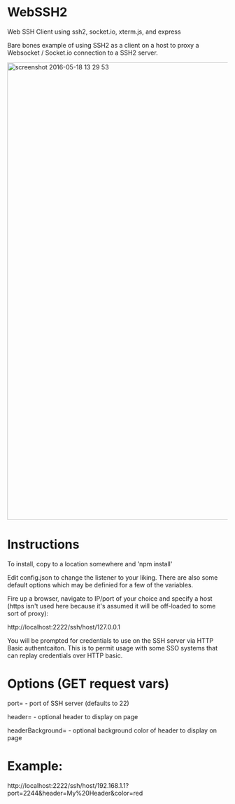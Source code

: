 # WebSSH2
Web SSH Client using ssh2, socket.io, xterm.js, and express

Bare bones example of using SSH2 as a client on a host to proxy a Websocket / Socket.io connection to a SSH2 server. 

<img width="1044" alt="screenshot 2016-05-18 13 29 53" src="https://cloud.githubusercontent.com/assets/1668075/15368633/d2c9c4ca-1cfc-11e6-9961-b5b52a07b9ff.png">

# Instructions
To install, copy to a location somewhere and 'npm install'

Edit config.json to change the listener to your liking. There are also some default options which may be definied for a few of the variables.

Fire up a browser, navigate to IP/port of your choice and specify a host (https isn't used here because it's assumed it will be off-loaded to
some sort of proxy):

http://localhost:2222/ssh/host/127.0.0.1

You will be prompted for credentials to use on the SSH server via HTTP Basic authentcaiton. This is to permit usage with some SSO systems that can replay credentials over HTTP basic.

# Options (GET request vars)

port= - port of SSH server (defaults to 22)

header= - optional header to display on page

headerBackground= - optional background color of header to display on page 

# Example:

http://localhost:2222/ssh/host/192.168.1.1?port=2244&header=My%20Header&color=red

